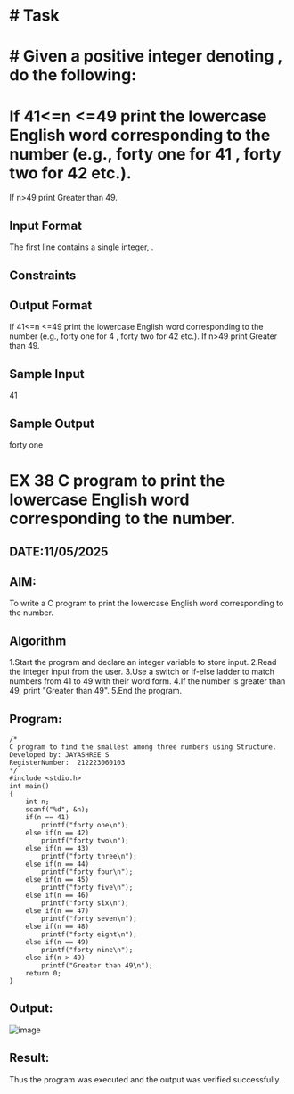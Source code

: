 # # Task

# # Given a positive integer denoting , do the following:

# If  41<=n <=49 print the lowercase English word corresponding to the number (e.g., forty one for 41 , forty two for 42 etc.).
If n>49 print Greater than 49.
## Input Format

The first line contains a single integer, .

## Constraints

## Output Format

If  41<=n <=49 print the lowercase English word corresponding to the number (e.g., forty one for 4 , forty two for 42 etc.).
If n>49 print Greater than 49.
## Sample Input

41
## Sample Output

forty one


# EX 38 C program to print the lowercase English word corresponding to the number.
## DATE:11/05/2025
## AIM:
To write a C program to print the lowercase English word corresponding to the number.

## Algorithm
1.Start the program and declare an integer variable to store input.
2.Read the integer input from the user.
3.Use a switch or if-else ladder to match numbers from 41 to 49 with their word form.
4.If the number is greater than 49, print "Greater than 49".
5.End the program.

## Program:
```
/*
C program to find the smallest among three numbers using Structure.
Developed by: JAYASHREE S
RegisterNumber:  212223060103
*/
#include <stdio.h>
int main()
{
    int n;
    scanf("%d", &n);
    if(n == 41)
        printf("forty one\n");
    else if(n == 42)
        printf("forty two\n");
    else if(n == 43)
        printf("forty three\n");
    else if(n == 44)
        printf("forty four\n");
    else if(n == 45)
        printf("forty five\n");
    else if(n == 46)
        printf("forty six\n");
    else if(n == 47)
        printf("forty seven\n");
    else if(n == 48)
        printf("forty eight\n");
    else if(n == 49)
        printf("forty nine\n");
    else if(n > 49)
        printf("Greater than 49\n");
    return 0;
}
```
## Output:
![image](https://github.com/user-attachments/assets/50294e17-cffe-4725-8624-52bc55a10912)
## Result:
Thus the program was executed and the output was verified successfully.

